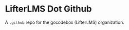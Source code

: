 LifterLMS Dot Github
====================

A `.github` repo for the gocodebox (LifterLMS) organization.
